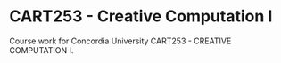 # CART253 - Creative Computation I
Course work for Concordia University CART253 - CREATIVE COMPUTATION I.
